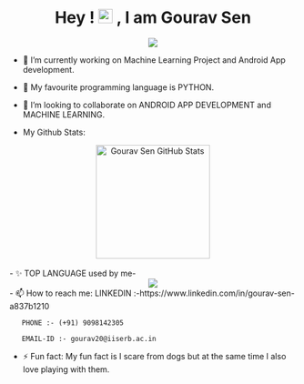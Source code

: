 


<!--
**sengourav/sengourav** is a ✨ _special_ ✨ repository because its `README.md` (this file) appears on your GitHub profile.
### Hi there 👋 My name is Gourav Sen
Here are some ideas to get you started:
-->


<div align="center">
  <h1 align="center">Hey ! <img src="https://media.giphy.com/media/hvRJCLFzcasrR4ia7z/giphy.gif" width="25px"> , I am Gourav Sen</h1>
  <img src="https://user-images.githubusercontent.com/107364930/230797037-e6b7037f-6934-433e-85b9-15e35f1d6166.gif"/>
  
</div>
  


- 🔭 I’m currently working on Machine Learning Project and Android App development.

- 🌱 My favourite programming language is PYTHON. 

- 👯 I’m looking to collaborate on ANDROID APP DEVELOPMENT and MACHINE LEARNING.
<!--
- 🤔 I’m looking for help with 
- 💬 Ask me about 
- 😄 Pronouns: 
-->
- My Github Stats:
<div align="center">
  
<a href="https://github.com/sengourav/sengourav">
  <img align="center" src="https://github-readme-stats-sigma-five.vercel.app/api?username=sengourav&show_icons=true&line_height=27&count_private=true&theme=radical" alt="Gourav Sen GitHub Stats" height="200" />
</a>
  
</div>  
<br>
- ✨ TOP LANGUAGE used by me-<br>
<div align="center">
<img align="center" src="https://github-readme-stats.vercel.app/api/top-langs?username=sengourav"/>

</div> 
- 📫 How to reach me: 
       LINKEDIN :-https://www.linkedin.com/in/gourav-sen-a837b1210

       PHONE :- (+91) 9098142305
       
       EMAIL-ID :- gourav20@iiserb.ac.in

- ⚡ Fun fact: My fun fact is I scare from dogs but at the same time I also love playing with them.

